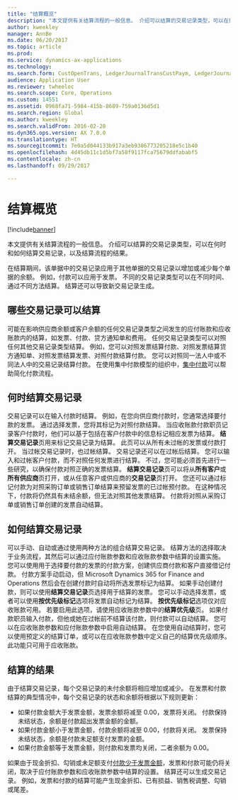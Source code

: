 ```yaml
---
title: "结算概览"
description: "本文提供有关结算流程的一般信息。 介绍可以结算的交易记录类型，可以在何时和如何结算交易记录，以及结算流程的结果。"
author: kweekley
manager: AnnBe
ms.date: 06/20/2017
ms.topic: article
ms.prod: 
ms.service: dynamics-ax-applications
ms.technology: 
ms.search.form: CustOpenTrans, LedgerJournalTransCustPaym, LedgerJournalTransVendPaym, VendOpenTrans
audience: Application User
ms.reviewer: twheeloc
ms.search.scope: Core, Operations
ms.custom: 14551
ms.assetid: 0968fa71-5984-415b-8689-759a0136d5d1
ms.search.region: Global
ms.author: kweekley
ms.search.validFrom: 2016-02-28
ms.dyn365.ops.version: AX 7.0.0
ms.translationtype: HT
ms.sourcegitcommit: 7e0a5d044133b917a3eb9386773205218e5c1b40
ms.openlocfilehash: 4d45db11c1d5bf7a58f9117fca75679ddfababf5
ms.contentlocale: zh-cn
ms.lasthandoff: 09/29/2017

---
```


# <a name="settlement-overview"></a>结算概览

[!include[banner](../includes/banner.md)]


本文提供有关结算流程的一般信息。 介绍可以结算的交易记录类型，可以在何时和如何结算交易记录，以及结算流程的结果。

在结算期间，该单据中的交易记录应用于其他单据的交易记录以增加或减少每个单据的余额。 例如，付款可以应用于发票。 不同的交易记录类型可以在不同时间、通过不同方法结算。 结算还可以导致新交易记录生成。

## <a name="what-transactions-can-be-settled"></a>哪些交易记录可以结算
可能在影响供应商余额或客户余额的任何交易记录类型之间发生的应付账款和应收账款内的结算，如发票、付款、贷方通知单和费用。 任何交易记录类型可以对照任何其他交易记录类型结算。 例如，您可以对照发票结算付款、对照发票结算贷方通知单、对照发票结算发票、对照付款结算付款。 您可以对照同一法人中或不同法人中的交易记录结算付款。 在使用集中付款模型的组织中，[集中付款](set-up-centralized-payments.md)可以帮助简化付款流程。

## <a name="when-to-settle-transactions"></a>何时结算交易记录
交易记录可以在输入付款时结算。 例如，在您向供应商付款时，您通常选择要付款的发票。 通过选择发票，您将其标记为对照付款结算。 当应收账款付款职员记录客户付款时，他们可以基于包括在客户付款中的信息标记相应发票为结算。 **结算交易记录**页用来标记交易记录为结算。 此页可以从所有未过帐的发票或付款打开。 当过帐交易记录时，也过帐结算。 交易记录还可以在过帐后结算。 您可以输入和过帐客户付款，而不对照任何发票进行结算。 不过，您可能必须首先进行一些研究，以确保付款对照正确的发票结算。 **结算交易记录**页可以将从**所有客户**或**所有供应商**页打开，或从任意客户或供应商的**交易记录**页打开。 您还可以通过标记付款为对照采购订单或销售订单结算来预留发票的已过帐预付款。 在这种情况下，付款将仍然具有未结余额，但无法对照其他发票结算。 付款将对照从采购订单或销售订单创建的发票自动结算。

## <a name="how-to-settle-transactions"></a>如何结算交易记录
可以手动、自动或通过使用两种方法的组合结算交易记录。 结算方法的选择取决于业务流程，其然后可以通过应付账款参数和应收账款参数中结算的设置实施。 您可以使用用于选择要付款的发票的付款方案，创建供应商付款和客户直接借记付款。 付款方案手动启动，但 Microsoft Dynamics 365 for Finance and Operations 然后会在创建付款时自动将所选发票标记为结算。 如果手动创建付款，则可以使用**结算交易记录**页选择用于结算的发票。 您可以手动选择发票，或者可以使用**按优先级标记**选项将发票自动标记为结算。 **按优先级标记**选项仅对应收账款可用。 若要启用此选项，请使用应收账款参数中的**结算优先级**页。 如果付款职员输入付款，但他或她在过帐前不结算该付款，则付款可以自动结算。 您可以在应收账款参数和应付账款参数中启用自动结算。 在您使用自动结算时，您可以使用预定义的结算订单，或可以在应收账款参数中定义自己的结算优先级顺序。 此功能只可用于应收账款。

## <a name="results-of-settlement"></a>结算的结果
由于结算交易记录，每个交易记录的未付余额将相应增加或减少。 在发票和付款结算的典型情况中，每个交易记录的状态和余额将根据以下规则更新：

-   如果付款金额大于发票金额，发票余额将减至 0.00，发票将关闭。 付款保持未结状态，余额是付款超出发票金额的金额。
-   如果付款金额小于发票金额，付款余额将减至 0.00，付款将关闭。 发票保持未结状态，余额是付款未足额支付发票的金额。
-   如果付款金额等于发票金额，则付款和发票均关闭，二者余额为 0.00。

如果由于现金折扣、勾销或未足额支付[付款少于发票金额](../accounts-payable/vendor-payments-partial-amount.md)，发票和付款可能仍将关闭，取决于应付账款参数和应收账款参数中结算的设置。 结算还可以生成交易记录。 例如，发票和付款的结算可能产生现金折扣、已有损益、销售税调整、勾销或尾差。




